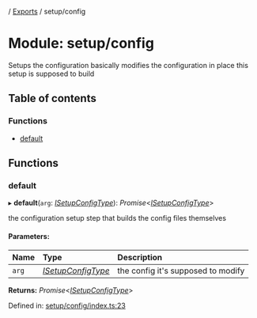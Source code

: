 [](../README.md) / [Exports](../modules.md) / setup/config

# Module: setup/config

Setups the configuration basically modifies the configuration in place
this setup is supposed to build

## Table of contents

### Functions

- [default](setup_config.md#default)

## Functions

### default

▸ **default**(`arg`: [*ISetupConfigType*](../interfaces/setup.isetupconfigtype.md)): *Promise*<[*ISetupConfigType*](../interfaces/setup.isetupconfigtype.md)\>

the configuration setup step that builds the config files themselves

#### Parameters:

Name | Type | Description |
:------ | :------ | :------ |
`arg` | [*ISetupConfigType*](../interfaces/setup.isetupconfigtype.md) | the config it's supposed to modify    |

**Returns:** *Promise*<[*ISetupConfigType*](../interfaces/setup.isetupconfigtype.md)\>

Defined in: [setup/config/index.ts:23](https://github.com/onzag/itemize/blob/11a98dec/setup/config/index.ts#L23)
